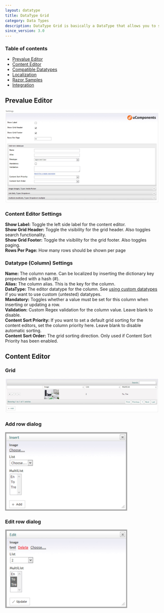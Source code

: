 ```yaml
---
layout: datatype
title: DataType Grid
category: Data Types
description: DataType Grid is basically a DataType that allows you to store DataTypes in a grid-like fashion. Think Excel, but with other Datatypes instead of textboxes.
since_version: 3.0
---
```


### Table of contents ###
* [Prevalue Editor](#prevalue_editor)
* [Content Editor](#content_editor)
* [Compatible Datatypes](compatible-datatypes)
* [Localization](localization)
* [Razor Samples](razor-samples)
* [Integration](integration)
    
    
## Prevalue Editor ##

<img src="PreValueEditor_post54.JPG" width="700" alt="Prevalue Editor"/>

### Content Editor Settings ###
**Show Label:** Toggle the left side label for the content editor.    
**Show Grid Header:** Toggle the visibility for the grid header. Also toggles search functionality.    
**Show Grid Footer:** Toggle the visibility for the grid footer. Also toggles paging.    
**Rows Per Page:** How many rows should be shown per page

### Datatype (Column) Settings ###
**Name:** The column name. Can be localized by inserting the dictionary key prepended with a hash (#).    
**Alias:** The column alias. This is the key for the column.   
**DataType:** The editor datatype for the column. See [using custom datatypes](compatible-datatypes/#using_custom_datatypes) if you want to use custom (untested) datatypes.    
**Mandatory:** Toggles whether a value must be set for this column when inserting or updating a row.   
**Validation:** Custom Regex validation for the column value. Leave blank to disable.    
**Content Sort Priority:** If you want to set a default grid sorting for the content editors, set the column priority here. Leave blank to disable automatic sorting.    
**Content Sort Order:** The grid sorting direction. Only used if Content Sort Priority has been enabled.


## Content Editor ##

### Grid ###
<img src="contenteditor_post54.JPG" width="700" alt="Content Editor"/>

### Add row dialog ###
<img src="insertdialog_post54.JPG" width="400" alt="Add Row Dialog"/>

### Edit row dialog ###
<img src="editdialog_post54.JPG" width="400" alt="Edit Row Dialog"/>